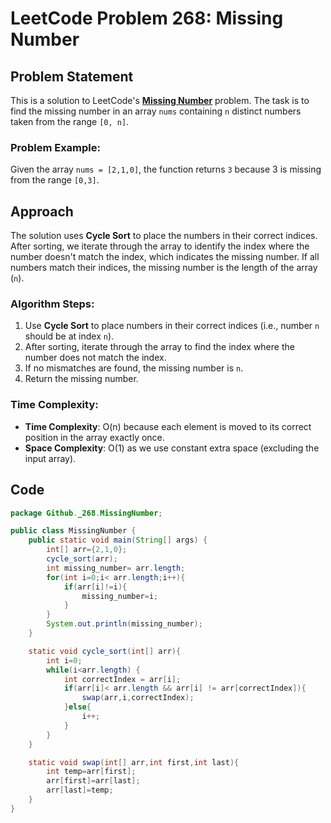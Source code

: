 # LeetCode Problem 268: Missing Number

## Problem Statement
This is a solution to LeetCode's **[Missing Number](https://leetcode.com/problems/missing-number/)** problem. The task is to find the missing number in an array `nums` containing `n` distinct numbers taken from the range `[0, n]`.

### Problem Example:
Given the array `nums = [2,1,0]`, the function returns `3` because 3 is missing from the range `[0,3]`.

## Approach

The solution uses **Cycle Sort** to place the numbers in their correct indices. After sorting, we iterate through the array to identify the index where the number doesn't match the index, which indicates the missing number. If all numbers match their indices, the missing number is the length of the array (`n`).

### Algorithm Steps:
1. Use **Cycle Sort** to place numbers in their correct indices (i.e., number `n` should be at index `n`).
2. After sorting, iterate through the array to find the index where the number does not match the index.
3. If no mismatches are found, the missing number is `n`.
4. Return the missing number.

### Time Complexity:
- **Time Complexity**: O(n) because each element is moved to its correct position in the array exactly once.
- **Space Complexity**: O(1) as we use constant extra space (excluding the input array).

## Code

```java
package Github._268.MissingNumber;

public class MissingNumber {
    public static void main(String[] args) {
        int[] arr={2,1,0};
        cycle_sort(arr);
        int missing_number= arr.length;
        for(int i=0;i< arr.length;i++){
            if(arr[i]!=i){
                missing_number=i;
            }
        }
        System.out.println(missing_number);
    }

    static void cycle_sort(int[] arr){
        int i=0;
        while(i<arr.length) {
            int correctIndex = arr[i];
            if(arr[i]< arr.length && arr[i] != arr[correctIndex]){
                swap(arr,i,correctIndex);
            }else{
                i++;
            }
        }
    }

    static void swap(int[] arr,int first,int last){
        int temp=arr[first];
        arr[first]=arr[last];
        arr[last]=temp;
    }
}
